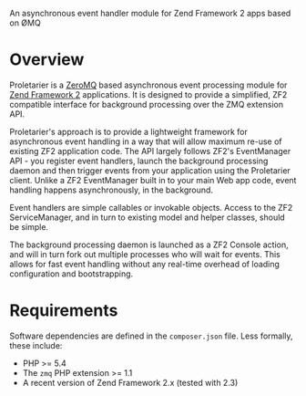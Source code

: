 An asynchronous event handler module for Zend Framework 2 apps based on ØMQ

Overview
=========
Proletarier is a [ZeroMQ](http://zeromq.org) based asynchronous event processing
module for [Zend Framework 2](http://framework.zend.com) applications. It is
designed to provide a simplified, ZF2 compatible interface for background
processing over the ZMQ extension API.

Proletarier's approach is to provide a lightweight framework for asynchronous
event handling in a way that will allow maximum re-use of existing ZF2 application
code. The API largely follows ZF2's EventManager API - you register event
handlers, launch the background processing daemon and then trigger events from
your application using the Proletarier client. Unlike a ZF2 EventManager built
in to your main Web app code, event handling happens asynchronously, in the
background.

Event handlers are simple callables or invokable objects. Access to the ZF2
ServiceManager, and in turn to existing model and helper classes, should be simple.

The background processing daemon is launched as a ZF2 Console action, and will
in turn fork out multiple processes who will wait for events. This allows for fast
event handling without any real-time overhead of loading configuration and
bootstrapping.

Requirements
============
Software dependencies are defined in the `composer.json` file. Less formally,
these include:

* PHP >= 5.4
* The `zmq` PHP extension >= 1.1
* A recent version of Zend Framework 2.x (tested with 2.3)
